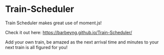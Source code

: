 # Train-Scheduler

Train Scheduler makes great use of moment.js!

Check it out here:
https://barbeyng.github.io/Train-Scheduler/

Add your own train, be amazed as the next arrival time and minutes to your next train is all figured for you!
